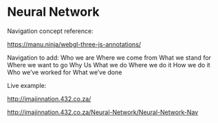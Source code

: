 Neural Network
==============


Navigation concept reference:

https://manu.ninja/webgl-three-js-annotations/

Navigation to add:
Who we are
Where we come from
What we stand for
Where we want to go
Why Us
What we do
Where we do it
How we do it
Who we’ve worked for
What we’ve done


Live example:

http://imajinnation.432.co.za/

http://imajinnation.432.co.za/Neural-Network/Neural-Network-Nav
